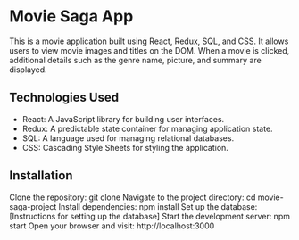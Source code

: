 # Movie Saga App

This is a movie application built using React, Redux, SQL, and CSS. It allows users to view movie images and titles on the DOM. When a movie is clicked, additional details such as the genre name, picture, and summary are displayed.

## Technologies Used

- React: A JavaScript library for building user interfaces.
- Redux: A predictable state container for managing application state.
- SQL: A language used for managing relational databases.
- CSS: Cascading Style Sheets for styling the application.

## Installation

Clone the repository: git clone  <repository-url>
Navigate to the project directory: cd movie-saga-project
Install dependencies: npm install
Set up the database: [Instructions for setting up the database]
Start the development server: npm start
Open your browser and visit: http://localhost:3000


